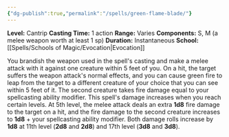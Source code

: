 ```yaml
---
{"dg-publish":true,"permalink":"/spells/green-flame-blade/"}
---
```


**Level:** Cantrip
**Casting Time:** 1 action
**Range:** Varies
**Components:** S, M (a melee weapon worth at least 1 sp)
**Duration:** Instantaneous
**School:** [[Spells/Schools of Magic/Evocation\|Evocation]]

You brandish the weapon used in the spell's casting and make a melee attack with it against one creature within 5 feet of you. On a hit, the target suffers the weapon attack's normal effects, and you can cause green fire to leap from the target to a different creature of your choice that you can see within 5 feet of it. The second creature takes fire damage equal to your spellcasting ability modifier.
This spell's damage increases when you reach certain levels. At 5th level, the melee attack deals an extra **1d8** fire damage to the target on a hit, and the fire damage to the second creature increases to **1d8** + your spellcasting ability modifier. Both damage rolls increase by **1d8** at 11th level (**2d8** and **2d8**) and 17th level (**3d8** and **3d8**).